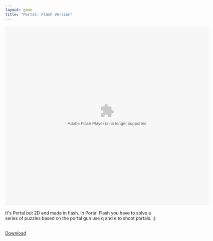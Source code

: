 ```yaml
---
layout: game
title: "Portal: Flash Version"
---
```

<div class="row justify-content-md-center">
    <div class="col">
        <object width="100" height="100">
            <embed src="Portal_wcs2.swf" flashvars="" base="" quality="high" allowscriptaccess="always" allowfullscreen="true" bgcolor="" wmode="window" width="650" height="575" type="application/x-shockwave-flash" pluginspage="http://www.macromedia.com/go/getflashplayer">
        </object>
    </div>
</div>

<p>It's Portal but 2D and made in flash. In Portal Flash you have to solve a series of puzzles based on the portal gun use q and e to shoot portals. :)</p>
<br>
<a href="Portal_wcs2.swf" download class="btn btn-outline-dark">Download</a>
